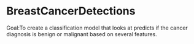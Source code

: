 # BreastCancerDetections
Goal:To create a classification model that looks at predicts if the cancer diagnosis is benign or malignant based on several features.
